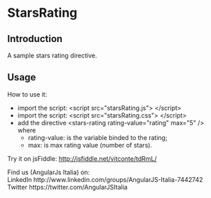 StarsRating
==========

<h2>Introduction</h2>

A sample stars rating directive.

<h2>Usage</h2>

How to use it: 
<ul>
<li>import the script: &lt;script src="starsRating.js"&gt; &lt;/script&gt;</li>
<li>import the script: &lt;script src="starsRating.css"&gt; &lt;/script&gt;</li>
<li>add the directive &lt;stars-rating rating-value="rating" max="5" /&gt; 
<br/>
where
  <ul>
    <li>rating-value: is the variable binded to the rating;</li>
    <li>max: is max rating value (number of stars).</li>
  </ul>
</li>
</ul>

Try it on jsFiddle: http://jsfiddle.net/vitconte/tdRmL/

<div itemscope itemtype="http://data-vocabulary.org/Organization">
Find us (<span itemprop="name">AngularJs Italia</span>) on:<br/>
LinkedIn  <span itemprop="url">http://www.linkedin.com/groups/AngularJS-Italia-7442742</span> <br/>
Twitter <span itemprop="url">https://twitter.com/AngularJSItalia</span>
</div>
